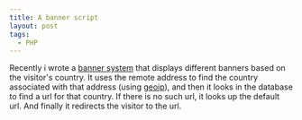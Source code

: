 ```yaml
---
title: A banner script
layout: post
tags:
  - PHP
---
```

Recently i wrote a [banner system](http://www.timvw.be/wp-content/code/php/banner.txt) that displays different banners based on the visitor's country. It uses the remote address to find the country associated with that address (using [geoip](http://www.maxmind.com/)), and then it looks in the database to find a url for that country. If there is no such url, it looks up the default url. And finally it redirects the visitor to the url.
